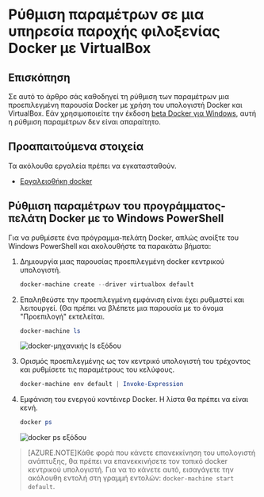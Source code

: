<properties
   pageTitle="Ρύθμιση παραμέτρων σε μια υπηρεσία παροχής φιλοξενίας Docker με VirtualBox | Microsoft Azure"
   description="Οδηγίες βήμα προς βήμα για να ρυθμίσετε τις παραμέτρους μιας προεπιλεγμένης παρουσίας Docker με χρήση του υπολογιστή Docker και VirtualBox"
   services="azure-container-service"
   documentationCenter="na"
   authors="mlearned"
   manager="douge"
   editor="" />
<tags
   ms.service="multiple"
   ms.devlang="dotnet"
   ms.topic="article"
   ms.tgt_pltfrm="na"
   ms.workload="multiple"
   ms.date="06/08/2016"
   ms.author="mlearned" />

# <a name="configure-a-docker-host-with-virtualbox"></a>Ρύθμιση παραμέτρων σε μια υπηρεσία παροχής φιλοξενίας Docker με VirtualBox

## <a name="overview"></a>Επισκόπηση
Σε αυτό το άρθρο σάς καθοδηγεί τη ρύθμιση των παραμέτρων μια προεπιλεγμένη παρουσία Docker με χρήση του υπολογιστή Docker και VirtualBox. Εάν χρησιμοποιείτε την έκδοση [beta Docker για Windows](http://beta.docker.com/), αυτή η ρύθμιση παραμέτρων δεν είναι απαραίτητο.

## <a name="prerequisites"></a>Προαπαιτούμενα στοιχεία
Τα ακόλουθα εργαλεία πρέπει να εγκατασταθούν.

- [Εργαλειοθήκη docker](https://www.docker.com/products/overview#/docker_toolbox)

## <a name="configuring-the-docker-client-with-windows-powershell"></a>Ρύθμιση παραμέτρων του προγράμματος-πελάτη Docker με το Windows PowerShell

Για να ρυθμίσετε ένα πρόγραμμα-πελάτη Docker, απλώς ανοίξτε του Windows PowerShell και ακολουθήστε τα παρακάτω βήματα:

1. Δημιουργία μιας παρουσίας προεπιλεγμένη docker κεντρικού υπολογιστή.

    ```PowerShell
    docker-machine create --driver virtualbox default
    ```
 
1. Επαληθεύστε την προεπιλεγμένη εμφάνιση είναι έχει ρυθμιστεί και λειτουργεί. (Θα πρέπει να βλέπετε μια παρουσία με το όνομα "Προεπιλογή" εκτελείται.

    ```PowerShell
    docker-machine ls 
    ```
        
    ![docker-μηχανικής ls εξόδου][0]
 
1. Ορισμός προεπιλεγμένης ως τον κεντρικό υπολογιστή του τρέχοντος και ρυθμίσετε τις παραμέτρους του κελύφους.

    ```PowerShell
    docker-machine env default | Invoke-Expression
    ```

1. Εμφάνιση του ενεργού κοντέινερ Docker. Η λίστα θα πρέπει να είναι κενή.

    ```PowerShell
    docker ps
    ```

    ![docker ps εξόδου][1]
 
> [AZURE.NOTE]Κάθε φορά που κάνετε επανεκκίνηση του υπολογιστή ανάπτυξης, θα πρέπει να επανεκκινήσετε τον τοπικό docker κεντρικού υπολογιστή.
> Για να το κάνετε αυτό, εισαγάγετε την ακόλουθη εντολή στη γραμμή εντολών: `docker-machine start default`.

[0]: ./media/vs-azure-tools-docker-setup/docker-machine-ls.png
[1]: ./media/vs-azure-tools-docker-setup/docker-ps.png
